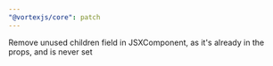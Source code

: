 ```yaml
---
"@vortexjs/core": patch
---
```


Remove unused children field in JSXComponent, as it's already in the props, and is never set
